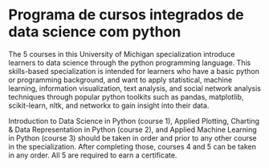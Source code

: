 # Programa de cursos integrados de data science com python

The 5 courses in this University of Michigan specialization introduce learners to data science through the python programming language. 
This skills-based specialization is intended for learners who have a basic python or programming background, and want to apply statistical, 
machine learning, information visualization, text analysis, and social network analysis techniques through popular python toolkits such as pandas, 
matplotlib, scikit-learn, nltk, and networkx to gain insight into their data.

Introduction to Data Science in Python (course 1), Applied Plotting, Charting & Data Representation in Python (course 2), and Applied Machine Learning 
in Python (course 3) should be taken in order and prior to any other course in the specialization. After completing those, courses 4 and 5 can be 
taken in any order. All 5 are required to earn a certificate.
